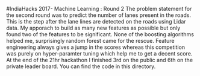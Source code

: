 #IndiaHacks 2017- Machine Learning : Round 2
The problem statement for the second round was to predict the number of lanes present in the roads. This is the step after the lane lines are detected on the roads using Lidar data. 
My apporach to build as many new features as possible but only found two of the features to be significant. None of the boosting algorithms helped me, surprisingly random forest came for the rescue. 
Feature engineering always gives a jump in the scores whereas this competition was purely on hyper-paramter tuning which help me to get a decent score. 
At the end of the 21hr hackathon I finished 3rd on the public and 6th on the private leader board.
You can find the code in this directory.
